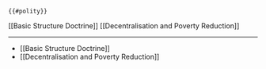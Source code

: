 ```expander
{{#polity}}
```
[[Basic Structure Doctrine]]
[[Decentralisation and Poverty Reduction]]
<!--ID: 1606032064195-->

---
* [[Basic Structure Doctrine]]
* [[Decentralisation and Poverty Reduction]]

